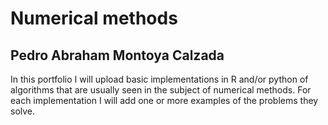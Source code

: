 # Numerical methods
## Pedro Abraham Montoya Calzada
In this portfolio I will upload basic implementations in R and/or python of algorithms that are usually seen in the subject of numerical methods. For each implementation I will add one or more examples of the problems they solve.
